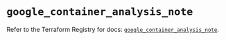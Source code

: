 # `google_container_analysis_note`

Refer to the Terraform Registry for docs: [`google_container_analysis_note`](https://registry.terraform.io/providers/hashicorp/google/5.30.0/docs/resources/container_analysis_note).
